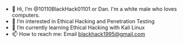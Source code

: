 - 👋 Hi, I’m @10110BlackHack01101 or Dan. I'm a white male who loves computers.
- 👀 I’m interested in Ethical Hacking and Penetration Testing
- 🌱 I’m currently learning Ethical Hacking with Kali Linux
- 📫 How to reach me: Email blackhack1995@gmail.com

